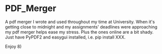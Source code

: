 # PDF_Merger

A pdf merger I wrote and used throughout my time at University. When it's getting close to midnight and my assignments' deadlines were 
approaching my pdf merger helps ease my stress. Plus the ones online are a bit shady. Just have PyPDF2 and easygui installed, i.e. 
pip install XXX. 

Enjoy 8)

